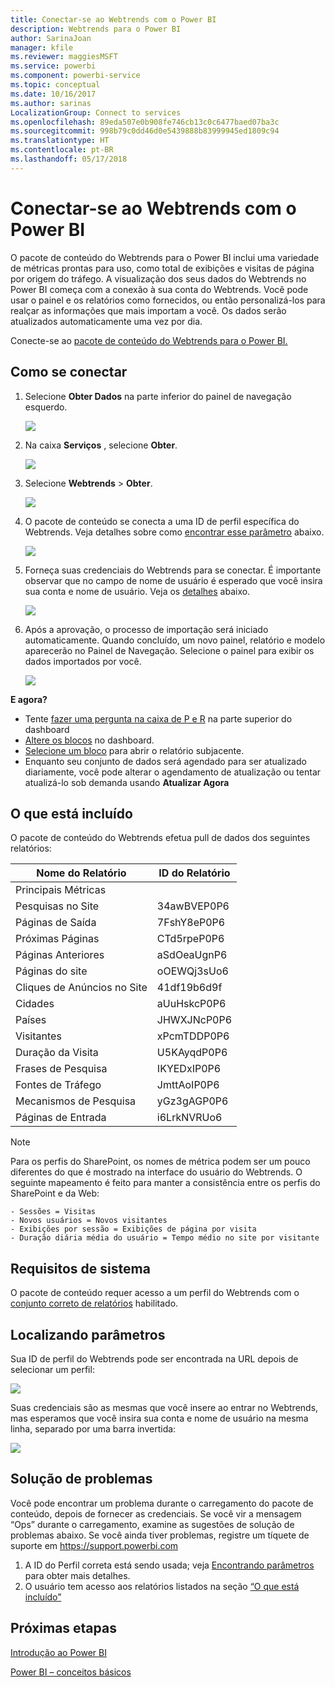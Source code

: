 ```yaml
---
title: Conectar-se ao Webtrends com o Power BI
description: Webtrends para o Power BI
author: SarinaJoan
manager: kfile
ms.reviewer: maggiesMSFT
ms.service: powerbi
ms.component: powerbi-service
ms.topic: conceptual
ms.date: 10/16/2017
ms.author: sarinas
LocalizationGroup: Connect to services
ms.openlocfilehash: 89eda507e0b908fe746cb13c0c6477baed07ba3c
ms.sourcegitcommit: 998b79c0dd46d0e5439888b83999945ed1809c94
ms.translationtype: HT
ms.contentlocale: pt-BR
ms.lasthandoff: 05/17/2018
---
```

# <a name="connect-to-webtrends-with-power-bi"></a>Conectar-se ao Webtrends com o Power BI
O pacote de conteúdo do Webtrends para o Power BI inclui uma variedade de métricas prontas para uso, como total de exibições e visitas de página por origem do tráfego. A visualização dos seus dados do Webtrends no Power BI começa com a conexão à sua conta do Webtrends. Você pode usar o painel e os relatórios como fornecidos, ou então personalizá-los para realçar as informações que mais importam a você.  Os dados serão atualizados automaticamente uma vez por dia.

Conecte-se ao [pacote de conteúdo do Webtrends para o Power BI.](https://app.powerbi.com/getdata/services/webtrends)

## <a name="how-to-connect"></a>Como se conectar
1. Selecione **Obter Dados** na parte inferior do painel de navegação esquerdo.
   
   ![](media/service-connect-to-webtrends/getdata3.png)
2. Na caixa **Serviços** , selecione **Obter**.
   
   ![](media/service-connect-to-webtrends/services.png)
3. Selecione **Webtrends** \> **Obter**.
   
   ![](media/service-connect-to-webtrends/webtrends.png)
4. O pacote de conteúdo se conecta a uma ID de perfil específica do Webtrends. Veja detalhes sobre como [encontrar esse parâmetro](#FindingParams) abaixo.
   
   ![](media/service-connect-to-webtrends/parameters.png)
5. Forneça suas credenciais do Webtrends para se conectar. É importante observar que no campo de nome de usuário é esperado que você insira sua conta e nome de usuário. Veja os [detalhes](#FindingParams) abaixo.
   
   ![](media/service-connect-to-webtrends/creds.png)
6. Após a aprovação, o processo de importação será iniciado automaticamente. Quando concluído, um novo painel, relatório e modelo aparecerão no Painel de Navegação. Selecione o painel para exibir os dados importados por você.
   
   ![](media/service-connect-to-webtrends/dashboard.png)

**E agora?**

* Tente [fazer uma pergunta na caixa de P e R](power-bi-q-and-a.md) na parte superior do dashboard
* [Altere os blocos](service-dashboard-edit-tile.md) no dashboard.
* [Selecione um bloco](service-dashboard-tiles.md) para abrir o relatório subjacente.
* Enquanto seu conjunto de dados será agendado para ser atualizado diariamente, você pode alterar o agendamento de atualização ou tentar atualizá-lo sob demanda usando **Atualizar Agora**

## <a name="whats-included"></a>O que está incluído
<a name="Included"></a>

O pacote de conteúdo do Webtrends efetua pull de dados dos seguintes relatórios:  

| Nome do Relatório | ID do Relatório |
| --- | --- |
| Principais Métricas | |
| Pesquisas no Site |34awBVEP0P6 |
| Páginas de Saída |7FshY8eP0P6 |
| Próximas Páginas |CTd5rpeP0P6 |
| Páginas Anteriores |aSdOeaUgnP6 |
| Páginas do site |oOEWQj3sUo6 |
| Cliques de Anúncios no Site |41df19b6d9f |
| Cidades |aUuHskcP0P6 |
| Países |JHWXJNcP0P6 |
| Visitantes |xPcmTDDP0P6 |
| Duração da Visita |U5KAyqdP0P6 |
| Frases de Pesquisa |IKYEDxIP0P6 |
| Fontes de Tráfego |JmttAoIP0P6 |
| Mecanismos de Pesquisa |yGz3gAGP0P6 |
| Páginas de Entrada |i6LrkNVRUo6 |

>[!NOTE]
>Para os perfis do SharePoint, os nomes de métrica podem ser um pouco diferentes do que é mostrado na interface do usuário do Webtrends. O seguinte mapeamento é feito para manter a consistência entre os perfis do SharePoint e da Web:   

    - Sessões = Visitas  
    - Novos usuários = Novos visitantes  
    - Exibições por sessão = Exibições de página por visita  
    - Duração diária média do usuário = Tempo médio no site por visitante  

## <a name="system-requirements"></a>Requisitos de sistema
O pacote de conteúdo requer acesso a um perfil do Webtrends com o [conjunto correto de relatórios](#Included) habilitado.

<a name="FindingParams"></a>

## <a name="finding-parameters"></a>Localizando parâmetros
Sua ID de perfil do Webtrends pode ser encontrada na URL depois de selecionar um perfil:

![](media/service-connect-to-webtrends/webtrendsparameters.png)

Suas credenciais são as mesmas que você insere ao entrar no Webtrends, mas esperamos que você insira sua conta e nome de usuário na mesma linha, separado por uma barra invertida:

![](media/service-connect-to-webtrends/webtrendscreds.png)

## <a name="troubleshooting"></a>Solução de problemas
Você pode encontrar um problema durante o carregamento do pacote de conteúdo, depois de fornecer as credenciais. Se você vir a mensagem “Ops” durante o carregamento, examine as sugestões de solução de problemas abaixo. Se você ainda tiver problemas, registre um tíquete de suporte em https://support.powerbi.com

1. A ID do Perfil correta está sendo usada; veja [Encontrando parâmetros](#FindingParams) para obter mais detalhes.
2. O usuário tem acesso aos relatórios listados na seção [“O que está incluído”](#Included)

## <a name="next-steps"></a>Próximas etapas
[Introdução ao Power BI](service-get-started.md)

[Power BI – conceitos básicos](service-basic-concepts.md)


